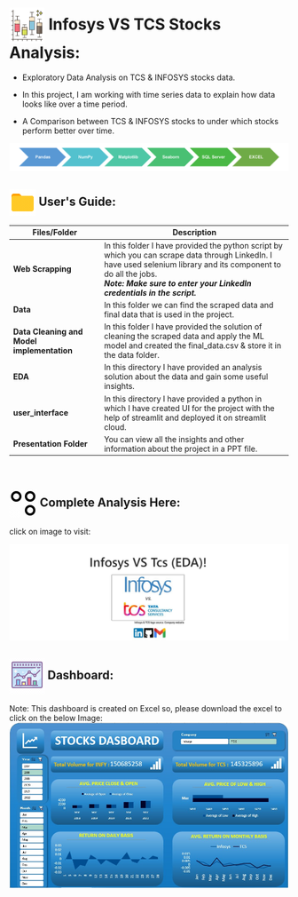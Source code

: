 <h1>
<img src="https://github.com/sohal619/icons-pics/blob/main/stocks.png?raw=true" align="center" width=64 height=64> 
Infosys VS TCS Stocks Analysis:
</h1>

* Exploratory Data Analysis on TCS & INFOSYS stocks data.

* In this project, I am working with time series data to explain how data looks like over a time period.

* A Comparison between TCS & INFOSYS stocks to under which stocks perform better over time.


<img src="https://github.com/sohal619/icons-pics/blob/main/stocks%20tech%20set.png?raw=true">

<h2>
<img src="https://github.com/sohal619/icons-pics/blob/main/foldergif.gif?raw=true" align="center"> 
User's Guide:
</h2>

| Files/Folder               | Description   |
| -------------              | ------------- |
| **Web Scrapping**          | In this folder I have provided the python script by which you can scrape data through LinkedIn. I have used selenium library and its component to do all the jobs. <br>***Note: Make sure to enter your LinkedIn credentials in the script.***|
| **Data**  | In this folder we can find the scraped data and final data that is used in the project.|
| **Data Cleaning and Model implementation**  | In this folder I have provided the solution of cleaning the scraped data and apply the ML model and created the final_data.csv & store it in the data folder. |
| **EDA**  | In this directory I have provided an analysis solution about the data and gain some useful insights. |
| **user_interface**  | In this directory I have provided a python in which I have created UI for the project with the help of streamlit and deployed it on streamlit cloud. |
| **Presentation Folder**    | You can view all the insights and other information about the project in a PPT file.  |

<br>

<h2>
<img src="https://github.com/sohal619/icons-pics/blob/main/dot-bricksgif.gif?raw=true" align="center"> 
Complete Analysis Here:
</h2>

click on image to visit:

<a href="https://sohal619-linkedin-job-analysis-user-interfaceindex-sao7ss.streamlit.app/">
<img src="https://github.com/sohal619/icons-pics/blob/main/StocksUI.jpg?raw=true">
</a>

<br>

<h2>
<img src="https://github.com/sohal619/icons-pics/blob/main/dashboardgif.gif?raw=true" align="center"> 
Dashboard:
</h2>


Note: This dashboard is created on Excel so, please download the excel to click on the below Image:
<a href="https://github.com/sohal619/Infosys-VS-Tcs/blob/main/dashboard/dashboard.xlsx?raw=true">
<img src="https://github.com/sohal619/icons-pics/blob/main/stocksdashboard.png?raw=true">
</a>
